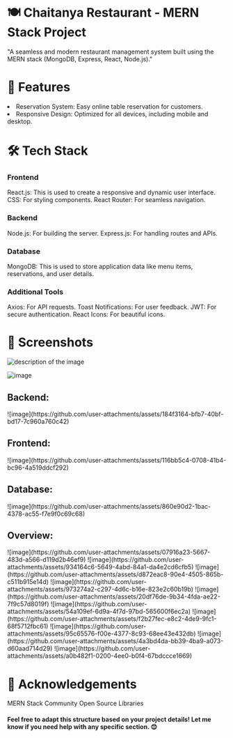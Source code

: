 
<h1>🍽️ Chaitanya Restaurant - MERN Stack Project </h1>
"A seamless and modern restaurant management system built using the MERN stack (MongoDB, Express, React, Node.js)."


<h1> 🚀 Features </h1>
<li>Reservation System: Easy online table reservation for customers.</li>
<li>Responsive Design: Optimized for all devices, including mobile and desktop.</li>

<h1>🛠️ Tech Stack</h1>
<h3>Frontend</h3>
React.js: This is used to create a responsive and dynamic user interface.
CSS: For styling components.
React Router: For seamless navigation.

<h3>Backend</h3>
Node.js: For building the server.
Express.js: For handling routes and APIs.

<h3>Database</h3>
MongoDB: This is used to store application data like menu items, reservations, and user details.

<h3>Additional Tools</h3>
Axios: For API requests.
Toast Notifications: For user feedback.
JWT: For secure authentication.
React Icons: For beautiful icons.

<h1>📸 Screenshots</h1>
<img src="![image](https://github.com/user-attachments/assets/065ad8fc-f541-4736-86c6-96bd4d991f0d)" alt="description of the image">


![image](https://github.com/user-attachments/assets/00f88779-ced6-4bbf-b64a-a7c0b94b087e)
<h2>Backend:</h2>
![image](https://github.com/user-attachments/assets/184f3164-bfb7-40bf-bd17-7c960a760c42)

<h2>Frontend:</h2>
![image](https://github.com/user-attachments/assets/116bb5c4-0708-41b4-bc96-4a519ddcf292)

<h2>Database:</h2>
![image](https://github.com/user-attachments/assets/860e90d2-1bac-4378-ac55-f7e9f0c69c68)

<h2>Overview:</h2>
![image](https://github.com/user-attachments/assets/07916a23-5667-483d-a566-d119d2b46ef9)
![image](https://github.com/user-attachments/assets/934164c6-5649-4abd-84a1-da4e2cd6cfb5)
![image](https://github.com/user-attachments/assets/d872eac8-90e4-4505-865b-c511b915e14d)
![image](https://github.com/user-attachments/assets/973274a2-c297-4d6c-b16e-823e2c60b19b)
![image](https://github.com/user-attachments/assets/20df76de-9b34-4fda-ae22-7f9c57d8019f)
![image](https://github.com/user-attachments/assets/54a109ef-6d9a-4f7d-97bd-565600f6ec2a)
![image](https://github.com/user-attachments/assets/f2b27fec-e8c2-4de9-9fc1-68f5712fbc61)
![image](https://github.com/user-attachments/assets/95c65576-f00e-4377-8c93-68ee43e432db)
![image](https://github.com/user-attachments/assets/4a3bd4da-bb39-4ba9-a073-d60aad714d29)
![image](https://github.com/user-attachments/assets/a0b482f1-0200-4ee0-b0f4-67bdccce1669)


<h1>🌟 Acknowledgements</h1>
MERN Stack Community
Open Source Libraries

<h4>Feel free to adapt this structure based on your project details! Let me know if you need help with any specific section. 😊</h4>










